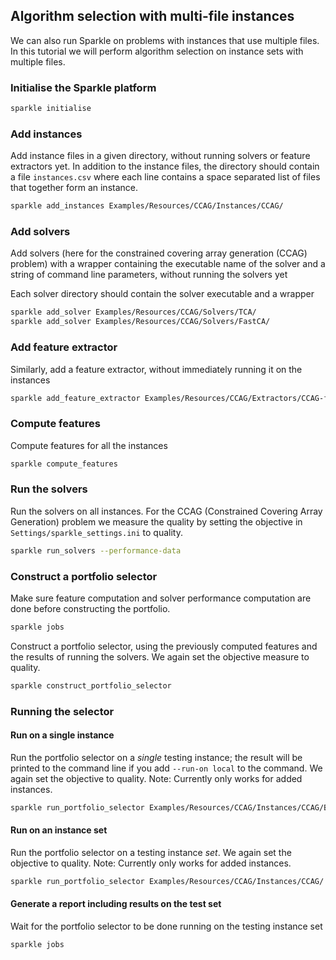 ## Algorithm selection with multi-file instances

We can also run Sparkle on problems with instances that use multiple files. In this tutorial we will perform algorithm selection on instance sets with multiple files.

### Initialise the Sparkle platform

```bash
sparkle initialise
```

### Add instances

Add instance files in a given directory, without running solvers or feature extractors yet. In addition to the instance files, the directory should contain a file `instances.csv` where each line contains a space separated list of files that together form an instance.

```bash
sparkle add_instances Examples/Resources/CCAG/Instances/CCAG/
```

### Add solvers

Add solvers (here for the constrained covering array generation (CCAG) problem) with a wrapper containing the executable name of the solver and a string of command line parameters, without running the solvers yet

Each solver directory should contain the solver executable and a wrapper

```bash
sparkle add_solver Examples/Resources/CCAG/Solvers/TCA/
sparkle add_solver Examples/Resources/CCAG/Solvers/FastCA/
```

### Add feature extractor

Similarly, add a feature extractor, without immediately running it on the instances

```bash
sparkle add_feature_extractor Examples/Resources/CCAG/Extractors/CCAG-features_sparkle/
```

### Compute features

Compute features for all the instances

```bash
sparkle compute_features
```

### Run the solvers
Run the solvers on all instances. For the CCAG (Constrained Covering Array Generation) problem we measure the quality by setting the objective in `Settings/sparkle_settings.ini` to quality.

```bash
sparkle run_solvers --performance-data
```

### Construct a portfolio selector

Make sure feature computation and solver performance computation are done before constructing the portfolio.

```bash
sparkle jobs
```

Construct a portfolio selector, using the previously computed features and the results of running the solvers. We again set the objective measure to quality.

```bash
sparkle construct_portfolio_selector
```

### Running the selector

#### Run on a single instance

Run the portfolio selector on a *single* testing instance; the result will be printed to the command line if you add `--run-on local` to the command. We again set the objective to quality. Note: Currently only works for added instances.

```bash
sparkle run_portfolio_selector Examples/Resources/CCAG/Instances/CCAG/Banking1 --run-on local
```

#### Run on an instance set

Run the portfolio selector on a testing instance *set*. We again set the objective to quality. Note: Currently only works for added instances.

```bash
sparkle run_portfolio_selector Examples/Resources/CCAG/Instances/CCAG/
```

#### Generate a report including results on the test set

Wait for the portfolio selector to be done running on the testing instance set

```bash
sparkle jobs
```

<!-- Generate an experimental report that includes the results on the test set, and as before the experimental procedure and performance information; this will be located at `Components/Sparkle-latex-generator/Sparkle_Report_For_Test.pdf`. We again set the obejctive to quality.

```bash
sparkle generate_report --objectives quality
```

By default the `generate_report` command will create a report for the most recent instance set. To generate a report for an older instance set, the desired instance set can be specified with: `--test-case-directory Test_Cases/CCAG2/` -->
